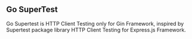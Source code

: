 ## Go SuperTest

Go Supertest is HTTP Client Testing only for Gin Framework, inspired by Supertest package library HTTP Client Testing for
Express.js Framework.
